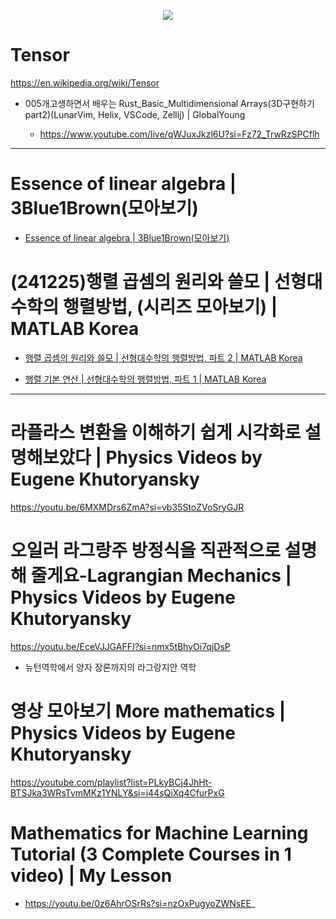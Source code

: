 <p align="center">
  <img src="https://upload.wikimedia.org/wikipedia/commons/thumb/4/45/Components_stress_tensor.svg/300px-Components_stress_tensor.svg.png" />
</p>

# Tensor

https://en.wikipedia.org/wiki/Tensor

- 005개고생하면서 배우는 Rust_Basic_Multidimensional Arrays(3D구현하기part2)(LunarVim, Helix, VSCode, Zellij) | GlobalYoung

  - https://www.youtube.com/live/qWJuxJkzl6U?si=Fz72_TrwRzSPCflh 

<hr />

# Essence of linear algebra | 3Blue1Brown(모아보기)
- [Essence of linear algebra | 3Blue1Brown(모아보기)](https://youtube.com/playlist?list=PLZHQObOWTQDPD3MizzM2xVFitgF8hE_ab&si=_ZWh5rVyXllrFenG)


# (241225)행렬 곱셈의 원리와 쓸모 | 선형대수학의 행렬방법, (시리즈 모아보기) | MATLAB Korea 

- [행렬 곱셈의 원리와 쓸모 | 선형대수학의 행렬방법, 파트 2 | MATLAB Korea](https://youtu.be/DHGqXk3Oe7g?si=sI0EWozNd5s412qO)

- [행렬 기본 연산 | 선형대수학의 행렬방법, 파트 1 | MATLAB Korea](https://youtu.be/ZlId8c6p09o?si=nxj8XmPKMiLMLDOL)

<hr />

# 라플라스 변환을 이해하기 쉽게 시각화로 설명해보았다 | Physics Videos by Eugene Khutoryansky

https://youtu.be/6MXMDrs6ZmA?si=vb35StoZVoSryGJR

# 오일러 라그랑주 방정식을 직관적으로 설명해 줄게요-Lagrangian Mechanics | Physics Videos by Eugene Khutoryansky

https://youtu.be/EceVJJGAFFI?si=nmx5tBhyOi7qjDsP

- 뉴턴역학에서 양자 장론까지의 라그랑지안 역학

# 영상 모아보기 More mathematics | Physics Videos by Eugene Khutoryansky 

https://youtube.com/playlist?list=PLkyBCj4JhHt-BTSJka3WRsTvmMKz1YNLY&si=i44sQiXq4CfurPxG


# Mathematics for Machine Learning Tutorial (3 Complete Courses in 1 video) | My Lesson

- https://youtu.be/0z6AhrOSrRs?si=nzOxPugyoZWNsEE_
   
